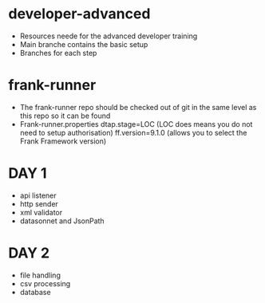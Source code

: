 # developer-advanced
- Resources neede for the advanced developer training
- Main branche contains the basic setup 
- Branches for each step 


# frank-runner
- The frank-runner repo should be checked out of git in the same level as this repo so it can be found
- Frank-runner.properties
  dtap.stage=LOC (LOC does means you do not need to setup authorisation)
  ff.version=9.1.0 (allows you to select the Frank Framework version)

# DAY 1
- api listener 
- http sender
- xml validator
- datasonnet and JsonPath


# DAY 2 
- file handling
- csv processing 
- database

